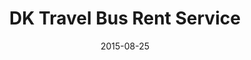 ---
layout: post
title: DK Travel Bus Rent Service
date: 2015-08-25
image: /images/homepage/cover-1.jpg
description: This single page application is the offical website of DK travel bus rent service. I was hired to design and develop it with the AngularFire tech-stack, including Firebase, AngularJS, Lumx, Bootstrap, Yeoman, Grunt and Bower.
categories: [project]
tags: [Project, Angularjs]
---